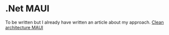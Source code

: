 # .Net MAUI

To be written but I already have written an article about my approach.
[Clean architecture MAUI](https://www.linkedin.com/pulse/la-clean-architecture-utilis%25C3%25A9e-dans-un-contexte-front-steve-valentin-r0y3e/)